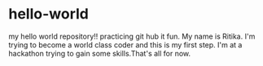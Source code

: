 # hello-world
my hello world repository!! practicing git hub it fun.
My name is Ritika. I'm trying to become a world class coder and this is my first step. I'm at a hackathon trying to gain some skills.That's all for now.
